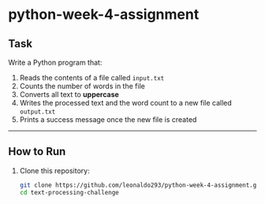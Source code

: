 # python-week-4-assignment

## Task
Write a Python program that:
1. Reads the contents of a file called `input.txt`
2. Counts the number of words in the file
3. Converts all text to **uppercase**
4. Writes the processed text and the word count to a new file called `output.txt`
5. Prints a success message once the new file is created

---

## How to Run

1. Clone this repository:
   ```bash
   git clone https://github.com/leonaldo293/python-week-4-assignment.git
   cd text-processing-challenge

